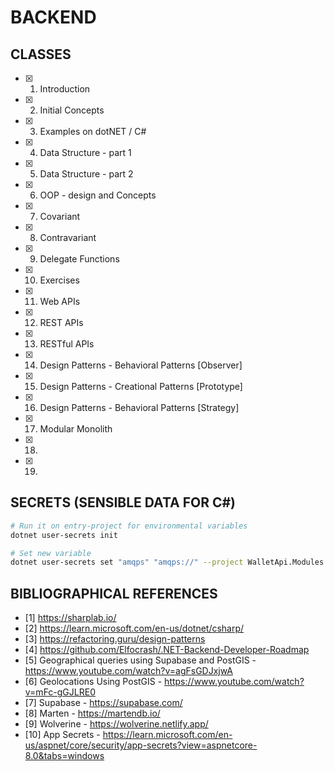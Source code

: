 # BACKEND

## CLASSES

- [x] 1. Introduction
- [x] 2. Initial Concepts
- [x] 3. Examples on dotNET / C#
- [x] 4. Data Structure - part 1
- [x] 5. Data Structure - part 2
- [x] 6. OOP - design and Concepts
- [x] 7. Covariant
- [x] 8. Contravariant
- [x] 9. Delegate Functions
- [x] 10. Exercises
- [x] 11. Web APIs
- [x] 12. REST APIs
- [x] 13. RESTful APIs
- [x] 14. Design Patterns - Behavioral Patterns [Observer]
- [x] 15. Design Patterns - Creational Patterns [Prototype]
- [x] 16. Design Patterns - Behavioral Patterns [Strategy]
- [x] 17. Modular Monolith
- [x] 18.
- [x] 19.

## SECRETS (SENSIBLE DATA FOR C#)

```bash
# Run it on entry-project for environmental variables
dotnet user-secrets init

# Set new variable
dotnet user-secrets set "amqps" "amqps://" --project WalletApi.Modules.Wallets.Api
```

## BIBLIOGRAPHICAL REFERENCES

- [1] https://sharplab.io/
- [2] https://learn.microsoft.com/en-us/dotnet/csharp/
- [3] https://refactoring.guru/design-patterns
- [4] https://github.com/Elfocrash/.NET-Backend-Developer-Roadmap
- [5] Geographical queries using Supabase and PostGIS - https://www.youtube.com/watch?v=agFsGDJxjwA
- [6] Geolocations Using PostGIS - https://www.youtube.com/watch?v=mFc-gGJLRE0
- [7] Supabase - https://supabase.com/
- [8] Marten - https://martendb.io/
- [9] Wolverine - https://wolverine.netlify.app/
- [10] App Secrets - https://learn.microsoft.com/en-us/aspnet/core/security/app-secrets?view=aspnetcore-8.0&tabs=windows
